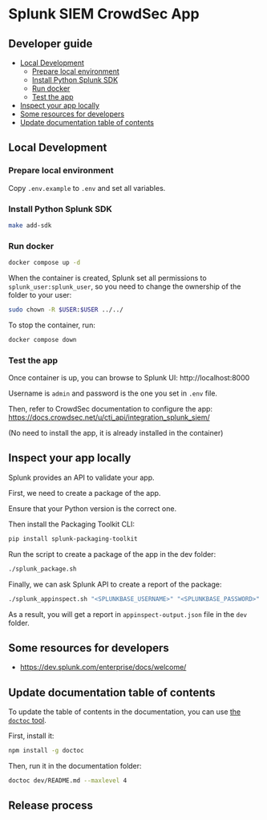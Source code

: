 # Splunk SIEM CrowdSec App

## Developer guide

<!-- START doctoc generated TOC please keep comment here to allow auto update -->
<!-- DON'T EDIT THIS SECTION, INSTEAD RE-RUN doctoc TO UPDATE -->

- [Local Development](#local-development)
  - [Prepare local environment](#prepare-local-environment)
  - [Install Python Splunk SDK](#install-python-splunk-sdk)
  - [Run docker](#run-docker)
  - [Test the app](#test-the-app)
- [Inspect your app locally](#inspect-your-app-locally)
- [Some resources for developers](#some-resources-for-developers)
- [Update documentation table of contents](#update-documentation-table-of-contents)

<!-- END doctoc generated TOC please keep comment here to allow auto update -->


## Local Development

### Prepare local environment

Copy `.env.example` to `.env` and set all variables.


### Install Python Splunk SDK

```bash
make add-sdk
```

### Run docker

```bash
docker compose up -d
```

When the container is created, Splunk set all permissions to `splunk_user:splunk_user`, 
so you need to change the ownership of the folder to your user:

```bash
sudo chown -R $USER:$USER ../../ 
```

To stop the container, run:

```bash
docker compose down
```


### Test the app

Once container is up, you can browse to Splunk UI: http://localhost:8000

Username is `admin` and password is the one you set in `.env` file.

Then, refer to CrowdSec documentation to configure the app: https://docs.crowdsec.net/u/cti_api/integration_splunk_siem/

(No need to install the app, it is already installed in the container)

## Inspect your app locally

Splunk provides an API to validate your app.

First, we need to create a package of the app.

Ensure that your Python version is the correct one.

Then install the Packaging Toolkit CLI:

```bash
pip install splunk-packaging-toolkit
```
Run the script to create a package of the app in the dev folder:


```bash
./splunk_package.sh
```

Finally, we can ask Splunk API to create a report of the package:

```bash
./splunk_appinspect.sh "<SPLUNKBASE_USERNAME>" "<SPLUNKBASE_PASSWORD>"
```

As a result, you will get a report in `appinspect-output.json` file in the `dev` folder.



## Some resources for developers

- https://dev.splunk.com/enterprise/docs/welcome/


## Update documentation table of contents

To update the table of contents in the documentation, you can use [the `doctoc` tool](https://github.com/thlorenz/doctoc).

First, install it:

```bash
npm install -g doctoc
```

Then, run it in the documentation folder:

```bash
doctoc dev/README.md --maxlevel 4
```


## Release process


